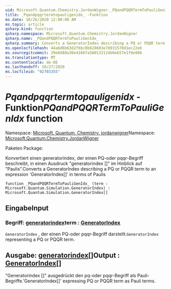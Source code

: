 ```yaml
---
uid: Microsoft.Quantum.Chemistry.JordanWigner._PQandPQQRTermToPauliGenIdx_
title: _Pqandpqqrtermtopauligenidx_ -Funktion
ms.date: 10/26/2020 12:00:00 AM
ms.topic: article
qsharp.kind: function
qsharp.namespace: Microsoft.Quantum.Chemistry.JordanWigner
qsharp.name: _PQandPQQRTermToPauliGenIdx_
qsharp.summary: Converts a GeneratorIndex describing a PQ or PQQR term to an expression 'GeneratorIndex[]' in terms of Paulis
ms.openlocfilehash: 44a6d6b63d2f6bc8b628603e78931570d1ec22eb
ms.sourcegitcommit: 29e0d88a30e4166fa580132124b0eb57e1f0e986
ms.translationtype: MT
ms.contentlocale: de-DE
ms.lasthandoff: 10/27/2020
ms.locfileid: "92703355"
---
```

# <a name="_pqandpqqrtermtopauligenidx_-function"></a><span data-ttu-id="af4a2-102">_Pqandpqqrtermtopauligenidx_ -Funktion</span><span class="sxs-lookup"><span data-stu-id="af4a2-102">_PQandPQQRTermToPauliGenIdx_ function</span></span>

<span data-ttu-id="af4a2-103">Namespace: [Microsoft. Quantum. Chemistry. jordanwigner](xref:Microsoft.Quantum.Chemistry.JordanWigner)</span><span class="sxs-lookup"><span data-stu-id="af4a2-103">Namespace: [Microsoft.Quantum.Chemistry.JordanWigner](xref:Microsoft.Quantum.Chemistry.JordanWigner)</span></span>

<span data-ttu-id="af4a2-104">Paketen [](https://nuget.org/packages/)</span><span class="sxs-lookup"><span data-stu-id="af4a2-104">Package: [](https://nuget.org/packages/)</span></span>


<span data-ttu-id="af4a2-105">Konvertiert einen generatorindex, der einen PQ-oder pqqr-Begriff beschreibt, in einen Ausdruck "generatorindex []" im Hinblick auf "Paulis".</span><span class="sxs-lookup"><span data-stu-id="af4a2-105">Converts a GeneratorIndex describing a PQ or PQQR term to an expression 'GeneratorIndex[]' in terms of Paulis</span></span>

```qsharp
function _PQandPQQRTermToPauliGenIdx_ (term : Microsoft.Quantum.Simulation.GeneratorIndex) : Microsoft.Quantum.Simulation.GeneratorIndex[]
```


## <a name="input"></a><span data-ttu-id="af4a2-106">Eingabe</span><span class="sxs-lookup"><span data-stu-id="af4a2-106">Input</span></span>

### <a name="term--generatorindex"></a><span data-ttu-id="af4a2-107">Begriff: [generatorindex](xref:Microsoft.Quantum.Simulation.GeneratorIndex)</span><span class="sxs-lookup"><span data-stu-id="af4a2-107">term : [GeneratorIndex](xref:Microsoft.Quantum.Simulation.GeneratorIndex)</span></span>

<span data-ttu-id="af4a2-108">`GeneratorIndex` , der einen PQ-oder pqqr-Begriff darstellt.</span><span class="sxs-lookup"><span data-stu-id="af4a2-108">`GeneratorIndex` representing a PQ or PQQR term.</span></span>



## <a name="output--generatorindex"></a><span data-ttu-id="af4a2-109">Ausgabe: [generatorindex](xref:Microsoft.Quantum.Simulation.GeneratorIndex)[]</span><span class="sxs-lookup"><span data-stu-id="af4a2-109">Output : [GeneratorIndex](xref:Microsoft.Quantum.Simulation.GeneratorIndex)[]</span></span>

<span data-ttu-id="af4a2-110">"Generatorindex []" ausgedrückt den pq-oder pqqr-Begriff als Pauli-Begriffe.</span><span class="sxs-lookup"><span data-stu-id="af4a2-110">'GeneratorIndex[]' expressing PQ or PQQR term as Pauli terms.</span></span>